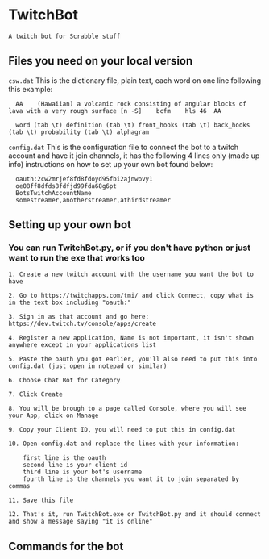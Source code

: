 # TwitchBot 
`A twitch bot for Scrabble stuff`

## Files you need on your local version

  `csw.dat`
   This is the dictionary file, plain text, each word on one line following this example:
      
      AA	(Hawaiian) a volcanic rock consisting of angular blocks of lava with a very rough surface [n -S]	bcfm	hls	46	AA
      
      word (tab \t) definition (tab \t) front_hooks (tab \t) back_hooks (tab \t) probability (tab \t) alphagram
      
  `config.dat`
   This is the configuration file to connect the bot to a twitch account and have it join channels, it has the following 4 lines only (made up info) instructions on how to set up your own bot found below:
    
      oauth:2cw2mrjef8fd8fdoyd95fbi2ajnwpvy1
      oe08ff8dfds8fdfjd99fda68g6pt
      BotsTwitchAccountName
      somestreamer,anotherstreamer,athirdstreamer
      
    
## Setting up your own bot 
### You can run TwitchBot.py, or if you don't have python or just want to run the exe that works too

  	1. Create a new twitch account with the username you want the bot to have

  	2. Go to https://twitchapps.com/tmi/ and click Connect, copy what is in the text box including "oauth:"

  	3. Sign in as that account and go here: https://dev.twitch.tv/console/apps/create

  	4. Register a new application, Name is not important, it isn't shown anywhere except in your applications list

  	5. Paste the oauth you got earlier, you'll also need to put this into config.dat (just open in notepad or similar)

  	6. Choose Chat Bot for Category

  	7. Click Create

  	8. You will be brough to a page called Console, where you will see your App, click on Manage

  	9. Copy your Client ID, you will need to put this in config.dat

  	10. Open config.dat and replace the lines with your information:
	  	
		first line is the oauth
	  	second line is your client id
	  	third line is your bot's username
	  	fourth line is the channels you want it to join separated by commas

  	11. Save this file

  	12. That's it, run TwitchBot.exe or TwitchBot.py and it should connect and show a message saying "it is online"
  

## Commands for the bot
